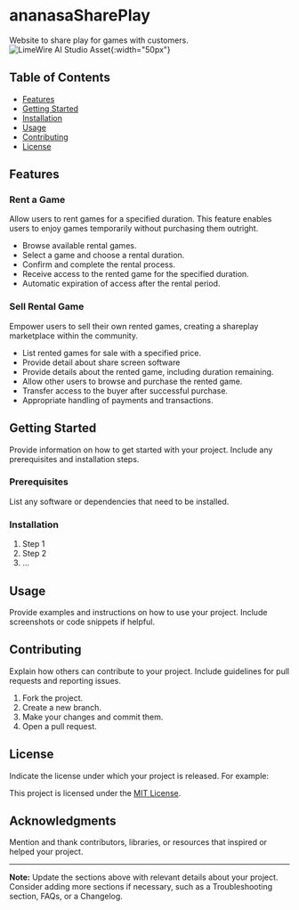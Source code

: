 # ananasaSharePlay
Website to share play for games with customers.
![LimeWire AI Studio Asset](https://github.com/BDR-Pro/ananasaSharePlay/assets/91114465/1b0f839f-81e8-4c59-a61b-ccb770dfbc0e){:width="50px"}

## Table of Contents

- [Features](#features)
- [Getting Started](#getting-started)
- [Installation](#installation)
- [Usage](#usage)
- [Contributing](#contributing)
- [License](#license)

## Features

### Rent a Game

Allow users to rent games for a specified duration. This feature enables users to enjoy games temporarily without purchasing them outright.

- Browse available rental games.
- Select a game and choose a rental duration.
- Confirm and complete the rental process.
- Receive access to the rented game for the specified duration.
- Automatic expiration of access after the rental period.

### Sell Rental Game

Empower users to sell their own rented games, creating a shareplay marketplace within the community.

- List rented games for sale with a specified price.
- Provide detail about share screen software
- Provide details about the rented game, including duration remaining.
- Allow other users to browse and purchase the rented game.
- Transfer access to the buyer after successful purchase.
- Appropriate handling of payments and transactions.

## Getting Started

Provide information on how to get started with your project. Include any prerequisites and installation steps.

### Prerequisites

List any software or dependencies that need to be installed.

### Installation

1. Step 1
2. Step 2
3. ...

## Usage

Provide examples and instructions on how to use your project. Include screenshots or code snippets if helpful.

## Contributing

Explain how others can contribute to your project. Include guidelines for pull requests and reporting issues.

1. Fork the project.
2. Create a new branch.
3. Make your changes and commit them.
4. Open a pull request.

## License

Indicate the license under which your project is released. For example:

This project is licensed under the [MIT License](LICENSE).

## Acknowledgments

Mention and thank contributors, libraries, or resources that inspired or helped your project.

---

**Note:** Update the sections above with relevant details about your project. Consider adding more sections if necessary, such as a Troubleshooting section, FAQs, or a Changelog.
